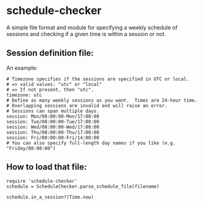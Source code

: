 schedule-checker
===============

A simple file format and module for specifying a weekly schedule of sessions and checking if a given time is within a session or not.


Session definition file:
---------

An example:

    # Timezone specifies if the sessions are specified in UTC or local.
    # => valid values: "utc" or "local"
    # => If not present, then "utc".
    timezone: utc
    # Define as many weekly sessions as you want.  Times are 24-hour time.
    # Overlapping sessions are invalid and will raise an error.
    # Sessions can span multiple days.
    session: Mon/08:00:00-Mon/17:00:00
    session: Tue/08:00:00-Tue/17:00:00
    session: Wed/08:00:00-Wed/17:00:00
    session: Thu/08:00:00-Thu/17:00:00
    session: Fri/08:00:00-Fri/14:00:00
    # You can also specify full-length day names if you like (e.g. "Friday/08:00:00")


How to load that file:
---

    require 'schedule-checker'
    schedule = ScheduleChecker.parse_schedule_file(filename)

    schedule.in_a_session?(Time.now)
